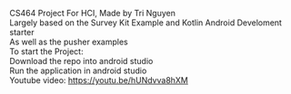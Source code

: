 CS464 Project For HCI, Made by Tri Nguyen <br/>
Largely based on the Survey Kit Example and Kotlin Android Develoment starter<br/>
As well as the pusher examples<br/>
To start the Project:<br/>
Download the repo into android studio<br/>
Run the application in android studio<br/>
Youtube video: https://youtu.be/hUNdvva8hXM
